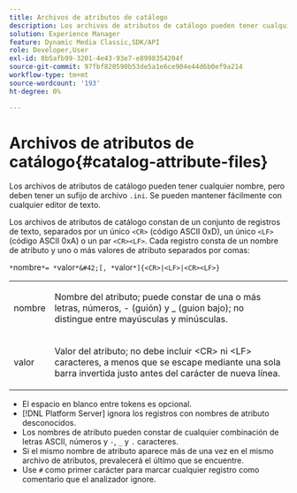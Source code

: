 ```yaml
---
title: Archivos de atributos de catálogo
description: Los archivos de atributos de catálogo pueden tener cualquier nombre, pero deben tener un sufijo de archivo .ini. Se pueden mantener fácilmente con cualquier editor de texto.
solution: Experience Manager
feature: Dynamic Media Classic,SDK/API
role: Developer,User
exl-id: 8b5afb99-3201-4e43-93e7-e8998354204f
source-git-commit: 97fbf820590b53de5a1e6ce904e44d6b0ef9a214
workflow-type: tm+mt
source-wordcount: '193'
ht-degree: 0%

---
```


# Archivos de atributos de catálogo{#catalog-attribute-files}

Los archivos de atributos de catálogo pueden tener cualquier nombre, pero deben tener un sufijo de archivo `.ini`. Se pueden mantener fácilmente con cualquier editor de texto.

Los archivos de atributos de catálogo constan de un conjunto de registros de texto, separados por un único `<CR>` (código ASCII 0xD), un único `<LF>` (código ASCII 0xA) o un par `<CR><LF>`. Cada registro consta de un nombre de atributo y uno o más valores de atributo separados por comas:

`*`nombre`*= *`valor`*&#42;[, *`valor`*]{<CR>|<LF>|<CR><LF>}`

<table id="simpletable_8454AD549FDA421BA1469CDA44132773"> 
 <tr class="strow"> 
  <td class="stentry"> <p> <span class="codeph"> <span class="varname"> nombre </span> </span> </p> </td> 
  <td class="stentry"> <p>Nombre del atributo; puede constar de una o más letras, números, - (guión) y _ (guion bajo); no distingue entre mayúsculas y minúsculas.</p> </td> 
 </tr> 
 <tr class="strow"> 
  <td class="stentry"> <p> <span class="codeph"> <span class="varname"> valor </span> </span> </p> </td> 
  <td class="stentry"> <p>Valor del atributo; no debe incluir <span class="codeph"> &lt;CR&gt; </span> ni <span class="codeph"> &lt;LF&gt; </span> caracteres, a menos que se escape mediante una sola barra invertida justo antes del carácter de nueva línea. </p> </td> 
 </tr> 
</table>

* El espacio en blanco entre tokens es opcional.
* [!DNL Platform Server] ignora los registros con nombres de atributo desconocidos.
* Los nombres de atributo pueden constar de cualquier combinación de letras ASCII, números y `-`, `_` y `.` caracteres.
* Si el mismo nombre de atributo aparece más de una vez en el mismo archivo de atributos, prevalecerá el último que se encuentre.
* Use `#` como primer carácter para marcar cualquier registro como comentario que el analizador ignore.
